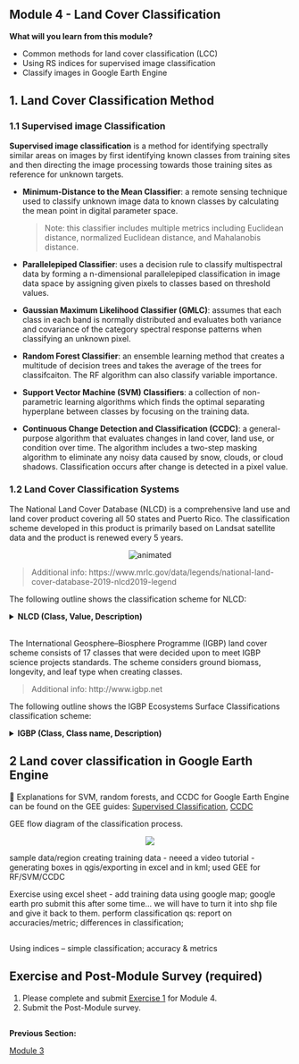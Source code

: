 ## Module 4 - Land Cover Classification

**What will you learn from this module?**

- Common methods for land cover classification (LCC)
- Using RS indices for supervised image classification 
- Classify images in Google Earth Engine 



## 1. Land Cover Classification Method



### 1.1 Supervised image Classification 
**Supervised image classification** is a method for identifying spectrally similar areas on images by first identifying known classes from training sites and then directing the image processing towards those training sites as reference for unknown targets.  

- **Minimum-Distance to the Mean Classifier**: a remote sensing technique used to classify unknown image data to known classes by calculating the mean point in digital parameter space.
   <blockquote> 
   Note: this classifier includes multiple metrics including Euclidean distance, normalized Euclidean distance, and Mahalanobis distance. 
   </blockquote>
  
-  **Parallelepiped Classifier**: uses a decision rule to classify multispectral data by forming a n-dimensional parallelepiped classification in image data space by assigning given pixels to classes based on threshold values. 
- **Gaussian Maximum Likelihood Classifier (GMLC)**: assumes that each class in each band is normally distributed and evaluates both variance and covariance of the category spectral response patterns when classifying an unknown pixel. 
- **Random Forest Classifier**: an ensemble learning method that creates a multitude of decision trees and takes the average of the trees for classifcaiton. The RF algorithm can also classify variable importance. 
- **Support Vector Machine (SVM) Classifiers**: a collection of non-parametric learning algorithms which finds the optimal separating hyperplane between classes by focusing on the training data. 
- **Continuous Change Detection and Classification (CCDC)**: a general-purpose algorithm that evaluates changes in land cover, land use, or condition over time. The algorithm includes a two-step masking algorithm to eliminate any noisy data caused by snow, clouds, or cloud shadows. Classification occurs after change is detected in a pixel value. 

### 1.2 Land Cover Classification Systems 
The National Land Cover Database (NLCD) is a comprehensive land use and land cover product covering all 50 states and Puerto Rico. The classification scheme developed in this product is primarily based on Landsat satellite data and the product is renewed every 5 years. 

</p>

<p align="center">
  <img src="https://user-images.githubusercontent.com/87503837/142462927-a5adce30-ec6c-4c8b-8ba6-f2dc46f66d0d.gif" alt="animated" />
</p>



<blockquote>
Additional info: https://www.mrlc.gov/data/legends/national-land-cover-database-2019-nlcd2019-legend
</blockquote>


The following outline shows the classification scheme for NLCD:  


<details>
  <summary> <b> NLCD (Class, Value, Description) </b> </summary>
  
   _Water_
  
   - 11	**Open Water** - areas of open water, generally with less than 25% cover of vegetation or soil.
   
   - 12	**Perennial Ice/Snow** - areas characterized by a perennial cover of ice and/or snow, generally greater than 25% of total cover.   
  
 _Developed_
 
  - 21	**Developed, Open Space** - areas with a mixture of some constructed materials, but mostly vegetation in the form of lawn grasses. Impervious surfaces account for less than 20% of total cover. These areas most commonly include large-lot single-family housing units, parks, golf courses, and vegetation planted in developed settings for recreation, erosion control, or aesthetic purposes.
   
  - 22	**Developed, Low Intensity** - areas with a mixture of constructed materials and vegetation. Impervious surfaces account for 20% to 49% percent of total cover. These areas most commonly include single-family housing units.
   
  - 23	**Developed, Medium Intensity** - areas with a mixture of constructed materials and vegetation. Impervious surfaces account for 50% to 79% of the total cover. These areas most commonly include single-family housing units.
   
  - 24	**Developed High Intensity** - highly developed areas where people reside or work in high numbers. Examples include apartment complexes, row houses and commercial/industrial. Impervious surfaces account for 80% to 100% of the total cover.
  

   _Barren_ 
 
   - 31	**Barren Land (Rock/Sand/Clay)** - areas of bedrock, desert pavement, scarps, talus, slides, volcanic material, glacial debris, sand dunes, strip mines, gravel pits and      other accumulations of earthen material. Generally, vegetation accounts for less than 15% of total cover.
  
 _Forest_
   
  - 41	**Deciduous Forest** - areas dominated by trees generally greater than 5 meters tall, and greater than 20% of total vegetation cover. More than 75% of the tree species shed - foliage simultaneously in response to seasonal change.
   
  - 42	**Evergreen Forest** - areas dominated by trees generally greater than 5 meters tall, and greater than 20% of total vegetation cover. More than 75% of the tree species maintain their leaves all year. Canopy is never without green foliage.
   
  - 43	**Mixed Forest** - areas dominated by trees generally greater than 5 meters tall, and greater than 20% of total vegetation cover. Neither deciduous nor evergreen species are greater than 75% of total tree cover.  

_Shrubland_
   
  - 51 **Dwarf Scrub** - Alaska only areas dominated by shrubs less than 20 centimeters tall with shrub canopy typically greater than 20% of total vegetation. This type is often co-associated with grasses, sedges, herbs, and non-vascular vegetation.
   
  - 52	**Shrub/Scrub** - areas dominated by shrubs; less than 5 meters tall with shrub canopy typically greater than 20% of total vegetation. This class includes true shrubs, young trees in an early successional stage or trees stunted from environmental conditions. 
 
 
 _Herbaceous_
   
  - 71	**Grassland/Herbaceous** - areas dominated by gramanoid or herbaceous vegetation, generally greater than 80% of total vegetation. These areas are not subject to intensive management such as tilling, but can be utilized for grazing.
   
  - 72	**Sedge/Herbaceous** - Alaska only areas dominated by sedges and forbs, generally greater than 80% of total vegetation. This type can occur with significant other grasses or other grass like plants, and includes sedge tundra, and sedge tussock tundra.
   
  - 73	**Lichens** - Alaska only areas dominated by fruticose or foliose lichens generally greater than 80% of total vegetation.
   
  - 74	**Moss** - Alaska only areas dominated by mosses, generally greater than 80% of total vegetation.  
  
 _Planted/Cultivated_
   
  - 81	**Pasture/Hay** - areas of grasses, legumes, or grass-legume mixtures planted for livestock grazing or the production of seed or hay crops, typically on a perennial cycle. Pasture/hay vegetation accounts for greater than 20% of total vegetation.
   
  - 82	**Cultivated Crops** - areas used for the production of annual crops, such as corn, soybeans, vegetables, tobacco, and cotton, and also perennial woody crops such as orchards and vineyards. Crop vegetation accounts for greater than 20% of total vegetation. This class also includes all land being actively tilled.   

_Wetlands_
   
  - 90	**Woody Wetlands**- areas where forest or shrubland vegetation accounts for greater than 20% of vegetative cover and the soil or substrate is periodically saturated with or covered with water.
   
  - 95	**Emergent Herbaceous Wetlands** - areas where perennial herbaceous vegetation accounts for greater than 80% of vegetative cover and the soil or substrate is periodically saturated with or covered with water.
  
</details>

<br/>

The International Geosphere–Biosphere Programme (IGBP) land cover scheme consists of 17 classes that were decided upon to meet IGBP science projects standards. The scheme considers ground biomass, longevity, and leaf type when creating classes. 

<blockquote>
  Additional info: http://www.igbp.net
</blockquote>


The following outline shows the IGBP Ecosystems Surface Classifications classification scheme: 
<details>
<summary> <b> IGBP (Class, Class name, Description) </b> </summary>
 
1. **Evergreen needleleaf forests** - Lands dominated by needleleaf woody vegetation with a percent cover >60% and height exceeding 2m. Almost all trees remain green all year. Canopy is never without green foliage.
  
2. **Evergreen broadleaf forests** - Lands dominated by broadleaf woody vegetation with a percent cover >60% and height exceeding 2m. Almost all trees and shrubsremain green year round. Canopy is never without green foliage.
  
3. **Deciduous needleleaf forests** - Lands dominated by woody vegetation with a percent cover >60% and height exceeding 2m. Consists of seasonal needleleaf tree communities with an annual cycle of leaf-on and leaf-off periods.
  
4. **Deciduous broadleaf forests** - Lands dominated by woody vegetation with a percent cover >60% and height exceeding 2m. Consists of broadleaf tree communities with an annual cycle of leaf-on and leaf-off periods
  
5. **Mixed forests** - Lands dominated by trees with a percent cover >60% and height exceeding 2m. Consists of tree communities with interspersed mixtures or mosaics of the other four forest types. None of the forest types exceeds 60% of landscape.
  
6. **Closed shrublands** Lands with woody vegetation less than 2m tall and with shrub canopy cover >60%. The shrub foliage can be either evergreen or deciduous.
  
7. **Open shrublands** - Lands with woody vegetation less than 2m tall and with shrub canopy cover between 10% and 60%. The shrub foliage can be either evergreen or deciduous.
  
8. **Woody savannas** - Lands with herbaceous and other understory systems, and with forest canopy cover between 30% and 60%. The forest cover height exceeds 2m.
  
9. **Savannas** - Lands with herbaceous and other understory systems, and with forest canopy cover between 10% and 30%. The forest cover height exceeds 2m.
  
10. **Grasslands** - Lands with herbaceous types of cover. Tree and shrub cover is less than 10%.
  
11. **Permanent wetlands** - Lands with a permanent mixture of water and herbaceous or woody vegetation. The vegetation can be present either in salt, brackish, or fresh water.
  
12. **Croplands** - Lands covered with temporary crops followed by harvest and a bare soil period (e.g., single and multiple cropping systems). Note that perennial woody crops will be classified as the appropriate forest or shrub land cover type.
  
13. **Urban and built-up lands** - Land covered by buildings and other man-made structures.
  
14. **Cropland/natural vegetation mosaics** - Lands with a mosaic of croplands, forests, shrubland, and grasslands in which no one component comprises more than 60% of the landscape.
  
15. **Snow and ice** - Lands under snow/ice cover throughout the year.
  
16. **Barren** - Lands with exposed soil, sand, rocks, or snow and never have more
than 10% vegetated cover during any time of the year.
  
17. **Water bodies** -  Oceans, seas, lakes, reservoirs, and rivers. Can be either fresh or saltwater bodies.


</details>

## 2 Land cover classification in Google Earth Engine  
:pushpin: Explanations for SVM, random forests, and CCDC for Google Earth Engine can be found on the GEE guides: [Supervised Classification](https://developers.google.com/earth-engine/guides/classification),  [CCDC](https://gee-ccdc-tools.readthedocs.io/en/latest/) 

GEE 
flow diagram of the classification process.
</p>

<p align="center">
  <img src="https://user-images.githubusercontent.com/84922404/142464048-247df488-02e0-46ee-9de8-849ad658280d.png" />
</p>

sample data/region
creating training data - neeed a video tutorial  - generating boxes in qgis/exporting in excel and in kml; 
used GEE for RF/SVM/CCDC



Exercise
using excel sheet - add training data using google map; google earth pro
submit this after some time...
we will have to turn it into shp file and give it back to them.
perform classification
qs: report on accuracies/metric; differences in classification;

## 
Using indices – simple classification; accuracy & metrics

## Exercise and Post-Module Survey (required)

1. Please complete and submit [Exercise 1](https://github.com/ecodynlab/GALUP/blob/main/Exercises/M4_Exercise1.md) for Module 4.
2. Submit the Post-Module survey. 




##
**Previous Section:**

<a href="Module 3.md" title="Module 3">Module 3</a>
